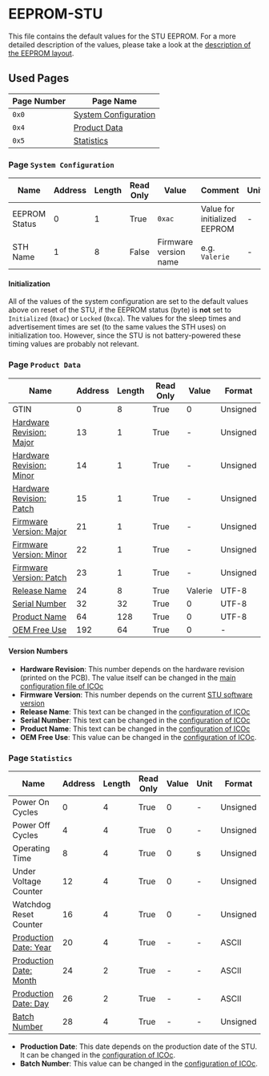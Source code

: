 # EEPROM-STU

This file contains the default values for the STU EEPROM. For a more detailed description of the values, please take a look at the [description of the EEPROM layout](EEPROM.md).

## Used Pages

| Page Number | Page Name                                          |
| ----------- | -------------------------------------------------- |
| `0x0`       | [System Configuration](#page:system-configuration) |
| `0x4`       | [Product Data](#page:product-data)                 |
| `0x5`       | [Statistics](#page:statistics)                     |

### Page `System Configuration`

| Name          | Address | Length | Read Only | Value                 | Comment                      | Unit | Format |
| ------------- | ------- | ------ | --------- | --------------------- | ---------------------------- | ---- | ------ |
| EEPROM Status | 0       | 1      | True      | `0xac`                | Value for initialized EEPROM | -    |        |
| STH Name      | 1       | 8      | False     | Firmware version name | e.g. `Valerie`               | -    | UTF-8  |

#### Initialization

All of the values of the system configuration are set to the default values above on reset of the STU, if the EEPROM status (byte) is **not** set to `Initialized` (`0xac`) or `Locked` (`0xca`). The values for the sleep times and advertisement times are set (to the same values the STH uses) on initialization too. However, since the STU is not battery-powered these timing values are probably not relevant.

<a name="page:product-data"></a>

### Page `Product Data`

| Name                                                 | Address | Length | Read Only | Value   | Format   |
| ---------------------------------------------------- | ------- | ------ | --------- | ------- | -------- |
| GTIN                                                 | 0       | 8      | True      | 0       | Unsigned |
| [Hardware Revision: Major](#value:hardware-revision) | 13      | 1      | True      | -       | Unsigned |
| [Hardware Revision: Minor](#value:hardware-revision) | 14      | 1      | True      | -       | Unsigned |
| [Hardware Revision: Patch](#value:hardware-revision) | 15      | 1      | True      | -       | Unsigned |
| [Firmware Version: Major](#value:firmware-version)   | 21      | 1      | True      | -       | Unsigned |
| [Firmware Version: Minor](#value:firmware-version)   | 22      | 1      | True      | -       | Unsigned |
| [Firmware Version: Patch](#value:firmware-version)   | 23      | 1      | True      | -       | Unsigned |
| [Release Name](#value:release-name)                  | 24      | 8      | True      | Valerie | UTF-8    |
| [Serial Number](#value:serial-number)                | 32      | 32     | True      | 0       | UTF-8    |
| [Product Name](#value:product-name)                  | 64      | 128    | True      | 0       | UTF-8    |
| [OEM Free Use](#value:oem-free-use)                  | 192     | 64     | True      | 0       | -        |

#### Version Numbers

- <a name="value:hardware-revision"></a> **Hardware Revision**: This number depends on the hardware revision (printed on the PCB). The value itself can be changed in the [main configuration file of ICOc][config]
- <a name="value:firmware-version"></a> **Firmware Version**: This number depends on the current [STU software version](https://github.com/MyTooliT/STU/releases)
- <a name="value:release-name"></a> **Release Name**: This text can be changed in the [configuration of ICOc][config]
- <a name="value:serial-number"></a> **Serial Number**: This text can be changed in the [configuration of ICOc][config]
- <a name="value:product-name"></a> **Product Name**: This text can be changed in the [configuration of ICOc][config]
- <a name="value:oem-free-use"></a> **OEM Free Use**: This value can be changed in the [configuration of ICOc][config].

[config]: https://github.com/MyTooliT/ICOc/blob/master/Configuration/config.yaml

<a name="page:statistics"></a>

### Page `Statistics`

| Name                                             | Address | Length | Read Only | Value | Unit | Format   |
| ------------------------------------------------ | ------- | ------ | --------- | ----- | ---- | -------- |
| Power On Cycles                                  | 0       | 4      | True      | 0     | -    | Unsigned |
| Power Off Cycles                                 | 4       | 4      | True      | 0     | -    | Unsigned |
| Operating Time                                   | 8       | 4      | True      | 0     | s    | Unsigned |
| Under Voltage Counter                            | 12      | 4      | True      | 0     | -    | Unsigned |
| Watchdog Reset Counter                           | 16      | 4      | True      | 0     | -    | Unsigned |
| [Production Date: Year](#value:production-date)  | 20      | 4      | True      | -     | -    | ASCII    |
| [Production Date: Month](#value:production-date) | 24      | 2      | True      | -     | -    | ASCII    |
| [Production Date: Day](#value:production-date)   | 26      | 2      | True      | -     | -    | ASCII    |
| [Batch Number](#value:batch-number)              | 28      | 4      | True      | -     | -    | Unsigned |

- <a name="value:production-date">**Production Date**:</a> This date depends on the production date of the STU. It can be changed in the [configuration of ICOc][config].
- <a name="value:batch-number">**Batch Number**:</a> This value can be changed in the [configuration of ICOc][config].
